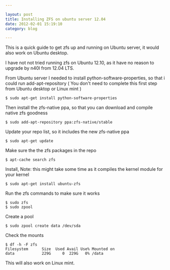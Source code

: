 ```yaml
---

layout: post
title: Installing ZFS on ubuntu server 12.04
date: 2012-02-01 15:19:10
category: blog

---
```



This is a quick guide to get zfs up and running on Ubuntu server, it would also work on Ubuntu desktop.

I have not not tried running zfs on Ubuntu 12.10, as it have no reason to upgrade by n40l from 12.04 LTS.


From Ubuntu server I needed to install python-software-properties, so that i could run add-apt-repository
( You don't need to complete this first step from Ubuntu desktop or Linux mint  )

    $ sudo apt-get install python-software-properties

Then install the zfs-native ppa, so that you can download and compile native zfs goodness

    $ sudo add-apt-repository ppa:zfs-native/stable

Update your repo list, so it includes the new zfs-native ppa

    $ sudo apt-get update

Make sure the the zfs packages in the repo

    $ apt-cache search zfs

Install, Note: this might take some time as it compiles the kernel module for your kernel

    $ sudo apt-get install ubuntu-zfs

Run the zfs commands to make sure it works

    $ sudo zfs
    $ sudo zpool

Create a pool

    $ sudo zpool create data /dev/sda

Check the mounts

    $ df -h -F zfs
    Filesystem      Size  Used Avail Use% Mounted on
    data            229G     0  229G   0% /data


This will also work on Linux mint.
